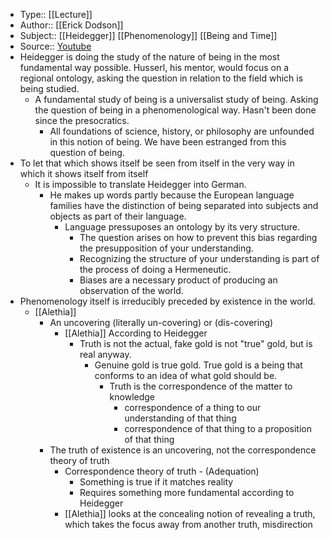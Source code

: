 - Type:: [[Lecture]]
- Author:: [[Erick Dodson]]
- Subject:: [[Heidegger]] [[Phenomenology]] [[Being and Time]]
- Source:: [Youtube](https://www.youtube.com/watch?v=EJpFJUe6be0)
- Heidegger is doing the study of the nature of being in the most fundamental way possible. Husserl, his mentor, would focus on a regional ontology, asking the question in relation to the field which is being studied. 
    - A fundamental study of being is a universalist study of being. Asking the question of being in a phenomenological way. Hasn't been done since the presocratics.
        - All foundations of science, history, or philosophy are unfounded in this notion of being. We have been estranged from this question of being.
- To let that which shows itself be seen from itself in the very way in which it shows itself from itself
    - It is impossible to translate Heidegger into German.
        - He makes up words partly because the European language families have the distinction of being separated into subjects and objects as part of their language. 
            - Language pressuposes an ontology by its very structure. 
                - The question arises on how to prevent this bias regarding the presupposition of your understanding. 
                - Recognizing the structure of your understanding is part of the process of doing a Hermeneutic. 
                - Biases are a necessary product of producing an observation of the world. 
- Phenomenology itself is irreducibly preceded by existence in the world. 
    - [[Alethia]]
        - An uncovering (literally un-covering) or (dis-covering)
            - [[Alethia]] According to Heidegger
                - Truth is not the actual, fake gold is not "true" gold, but is real anyway.
                    - Genuine gold is true gold. True gold is a being that conforms to an idea of what gold should be. 
                        - Truth is the correspondence of the matter to knowledge
                            - correspondence of a thing to our understanding of that thing
                            - correspondence of that thing to a proposition of that thing
        - The truth of existence is an uncovering, not the correspondence theory of truth
            - Correspondence theory of truth - (Adequation)
                - Something is true if it matches reality
                - Requires something more fundamental according to Heidegger
            - [[Alethia]] looks at the concealing notion of revealing a truth, which takes the focus away from another truth, misdirection
